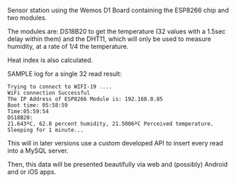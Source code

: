 Sensor station using the Wemos D1 Board containing the ESP8266 chip and two modules.

The modules are: DS18B20 to get the temperature (32 values with a 1.5sec delay within them) and the DHT11, which will only be used to measure humidity, at a rate of 1/4 the temperature.

Heat index is also calculated.

SAMPLE log for a single 32 read result:

```
Trying to connect to WIFI-19 ....
WiFi connection Successful
The IP Address of ESP8266 Module is: 192.168.0.85
Boot time: 05:58:59
Time:05:59:54
DS18B20:
21.643ºC, 62.8 percent humidity, 21.5006ºC Perceived temperature.
Sleeping for 1 minute...
```
This will in later versions use a custom developed API to insert every read into a MySQL server.

Then, this data will be presented beautifully via web and (possibly) Android and or iOS apps.
